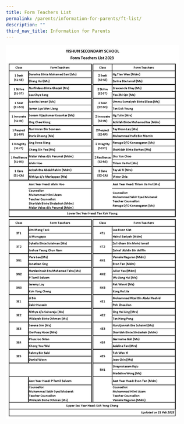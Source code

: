 ```yaml
---
title: Form Teachers List
permalink: /parents/information-for-parents/ft-list/
description: ""
third_nav_title: Information for Parents
---
```

![](/images/Parents/FTList2023.jpg)